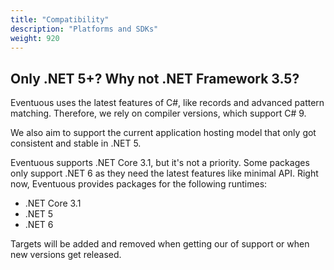 ```yaml
---
title: "Compatibility"
description: "Platforms and SDKs"
weight: 920
---
```


## Only .NET 5+? Why not .NET Framework 3.5?

Eventuous uses the latest features of C#, like records and advanced pattern matching. Therefore, we rely on compiler versions, which support C# 9.

We also aim to support the current application hosting model that only got consistent and stable in .NET 5.

Eventuous supports .NET Core 3.1, but it's not a priority. Some packages only support .NET 6 as they need the latest features like minimal API. Right now, Eventuous provides packages for the following runtimes:

- .NET Core 3.1
- .NET 5
- .NET 6

Targets will be added and removed when getting our of support or when new versions get released.


